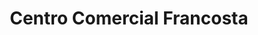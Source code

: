 ---
title: "Centro Comercial Francosta"
url: /ulloa/centro-comercial-francosta/
shop: Einkaufszentrum
---